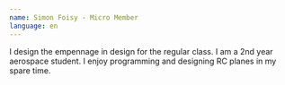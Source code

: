 ```yaml
---
name: Simon Foisy - Micro Member
language: en
---
```

I design the empennage in design for the regular class. I am a 2nd year aerospace student. I enjoy programming and designing RC planes in my spare time.